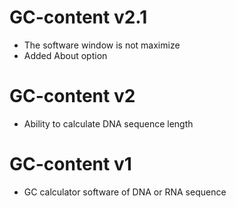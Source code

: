 # GC-content v2.1
- The software window is not maximize
- Added About option
# GC-content v2
- Ability to calculate DNA sequence length

# GC-content v1
- GC calculator software of DNA or RNA sequence
